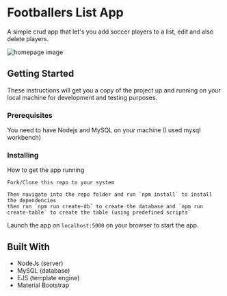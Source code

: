 # Footballers List App

A simple crud app that let's you add soccer players to a list, edit and also delete players.

![homepage image](https://github.com/saslamp/node-mysql-crud/blob/master/public/assets/img/screenshot.png)

## Getting Started

These instructions will get you a copy of the project up and running on your local machine for development and testing purposes.

### Prerequisites

You need to have Nodejs and MySQL on your machine (I used mysql workbench)

### Installing

How to get the app running

```
Fork/Clone this repo to your system
```


```
Then navigate into the repo folder and run `npm install` to install the dependencies
then run `npm run create-db` to create the database and `npm run create-table` to create the table (using predefined scripts`
```

Launch the app on `localhost:5000` on your browser to start the app.

## Built With

* NodeJs (server)
* MySQL (database)
* EJS (template engine)
* Material Bootstrap

